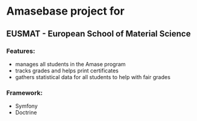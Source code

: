 # Amasebase project for 
## EUSMAT - European School of Material Science

### Features:
* manages all students in the Amase program
* tracks grades and helps print certificates
* gathers statistical data for all students to help with fair grades

### Framework:
* Symfony
* Doctrine
